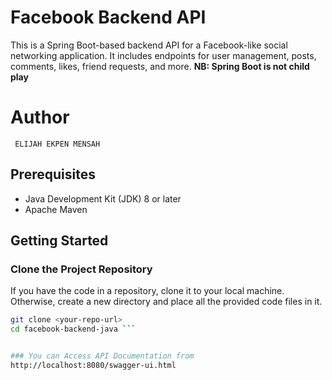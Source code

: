 # Facebook Backend API

This is a Spring Boot-based backend API for a Facebook-like social networking application. It includes endpoints for user management, posts, comments, likes, friend requests, and more. <b>NB: Spring Boot is not child play</b>

# Author


``` ELIJAH EKPEN MENSAH```

## Prerequisites

- Java Development Kit (JDK) 8 or later
- Apache Maven

## Getting Started

### Clone the Project Repository

If you have the code in a repository, clone it to your local machine. Otherwise, create a new directory and place all the provided code files in it.

```sh
git clone <your-repo-url>
cd facebook-backend-java ```


### You can Access API Documentation from
http://localhost:8080/swagger-ui.html

